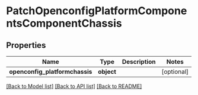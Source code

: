 # PatchOpenconfigPlatformComponentsComponentChassis

## Properties
Name | Type | Description | Notes
------------ | ------------- | ------------- | -------------
**openconfig_platformchassis** | **object** |  | [optional] 

[[Back to Model list]](../README.md#documentation-for-models) [[Back to API list]](../README.md#documentation-for-api-endpoints) [[Back to README]](../README.md)


